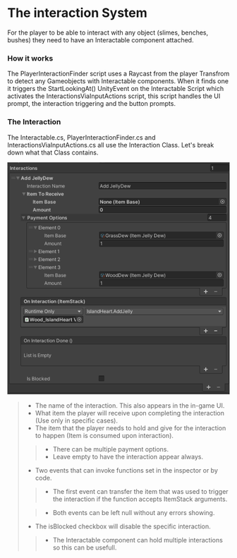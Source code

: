 # The interaction System

For the player to be able to interact with any object (slimes, benches, bushes) they need to have an Interactable component attached.

### How it works

The PlayerInteractionFinder script uses a Raycast from the player Transfrom to detect any Gameobjects with Interactable components.
When it finds one it triggers the StartLookingAt() UnityEvent on the Interactable Script which activates the InteractionsViaInputActions script, this script handles the UI prompt, the interaction triggering and the button prompts.

### The Interaction

The Interactable.cs, PlayerInteractionFinder.cs and InteractionsViaInputActions.cs all use the Interaction Class.
Let's break down what that Class contains.

![Interaction](images/Interaction_example.png)

> - The name of the interaction. This also appears in the in-game UI.  
> - What item the player will receive upon completing the interaction (Use only in specific cases).  
> - The item that the player needs to hold and give for the interaction to happen (Item is consumed upon interaction).  
>
>> - There can be multiple payment options.  
>> - Leave empty to have the interaction appear always.  
>
> - Two events that can invoke functions set in the inspector or by code.  
>
>> - The first event can transfer the item that was used to trigger the interaction if the function accepts ItemStack arguments.  
>
>> - Both events can be left null without any errors showing.  
>
> - The isBlocked checkbox will disable the specific interaction.  
>> - The Interactable component can hold multiple interactions so this can be usefull.  
>